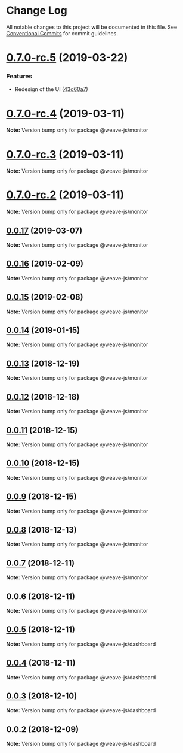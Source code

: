 # Change Log

All notable changes to this project will be documented in this file.
See [Conventional Commits](https://conventionalcommits.org) for commit guidelines.

# [0.7.0-rc.5](https://github.com/weave-microservices/weave/compare/@weave-js/monitor@0.7.0-rc.4...@weave-js/monitor@0.7.0-rc.5) (2019-03-22)


### Features

* Redesign of the UI ([43d60a7](https://github.com/weave-microservices/weave/commit/43d60a7))





# [0.7.0-rc.4](https://github.com/weave-microservices/weave/compare/@weave-js/monitor@0.7.0-rc.3...@weave-js/monitor@0.7.0-rc.4) (2019-03-11)

**Note:** Version bump only for package @weave-js/monitor





# [0.7.0-rc.3](https://github.com/weave-microservices/weave/compare/@weave-js/monitor@0.7.0-rc.2...@weave-js/monitor@0.7.0-rc.3) (2019-03-11)

**Note:** Version bump only for package @weave-js/monitor





# [0.7.0-rc.2](https://github.com/weave-microservices/weave/compare/@weave-js/monitor@0.0.17...@weave-js/monitor@0.7.0-rc.2) (2019-03-11)

**Note:** Version bump only for package @weave-js/monitor





## [0.0.17](https://github.com/weave-microservices/weave/compare/@weave-js/monitor@0.0.16...@weave-js/monitor@0.0.17) (2019-03-07)

**Note:** Version bump only for package @weave-js/monitor





## [0.0.16](https://github.com/weave-microservices/weave/compare/@weave-js/monitor@0.0.15...@weave-js/monitor@0.0.16) (2019-02-09)

**Note:** Version bump only for package @weave-js/monitor





## [0.0.15](https://github.com/weave-microservices/weave/compare/@weave-js/monitor@0.0.14...@weave-js/monitor@0.0.15) (2019-02-08)

**Note:** Version bump only for package @weave-js/monitor





## [0.0.14](https://github.com/fachw3rk/weave/compare/@weave-js/monitor@0.0.13...@weave-js/monitor@0.0.14) (2019-01-15)

**Note:** Version bump only for package @weave-js/monitor





## [0.0.13](https://github.com/fachw3rk/weave/compare/@weave-js/monitor@0.0.12...@weave-js/monitor@0.0.13) (2018-12-19)

**Note:** Version bump only for package @weave-js/monitor





## [0.0.12](https://github.com/fachw3rk/weave/compare/@weave-js/monitor@0.0.11...@weave-js/monitor@0.0.12) (2018-12-18)

**Note:** Version bump only for package @weave-js/monitor





## [0.0.11](https://github.com/fachw3rk/weave/compare/@weave-js/monitor@0.0.10...@weave-js/monitor@0.0.11) (2018-12-15)

**Note:** Version bump only for package @weave-js/monitor





## [0.0.10](https://github.com/fachw3rk/weave/compare/@weave-js/monitor@0.0.9...@weave-js/monitor@0.0.10) (2018-12-15)

**Note:** Version bump only for package @weave-js/monitor





## [0.0.9](https://github.com/fachw3rk/weave/compare/@weave-js/monitor@0.0.8...@weave-js/monitor@0.0.9) (2018-12-15)

**Note:** Version bump only for package @weave-js/monitor





## [0.0.8](https://github.com/fachw3rk/weave/compare/@weave-js/monitor@0.0.7...@weave-js/monitor@0.0.8) (2018-12-13)

**Note:** Version bump only for package @weave-js/monitor





## [0.0.7](https://github.com/fachw3rk/weave/compare/@weave-js/monitor@0.0.6...@weave-js/monitor@0.0.7) (2018-12-11)

**Note:** Version bump only for package @weave-js/monitor





## 0.0.6 (2018-12-11)

**Note:** Version bump only for package @weave-js/monitor





## [0.0.5](https://github.com/fachw3rk/weave/compare/@weave-js/dashboard@0.0.4...@weave-js/dashboard@0.0.5) (2018-12-11)

**Note:** Version bump only for package @weave-js/dashboard





## [0.0.4](https://github.com/fachw3rk/weave/compare/@weave-js/dashboard@0.0.3...@weave-js/dashboard@0.0.4) (2018-12-11)

**Note:** Version bump only for package @weave-js/dashboard





## [0.0.3](https://github.com/fachw3rk/weave/compare/@weave-js/dashboard@0.0.2...@weave-js/dashboard@0.0.3) (2018-12-10)

**Note:** Version bump only for package @weave-js/dashboard





## 0.0.2 (2018-12-09)

**Note:** Version bump only for package @weave-js/dashboard
